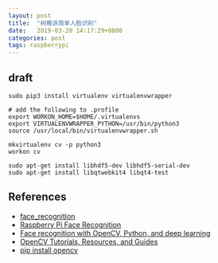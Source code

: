 ```yaml
---
layout: post
title:  "树莓派简单人脸识别"
date:   2019-03-20 14:17:29+0800
categories: post
tags: raspberrypi
---
```


## draft

``` shell
sudo pip3 install virtualenv virtualenvwrapper

# add the following to .profile
export WORKON_HOME=$HOME/.virtualenvs
export VIRTUALENVWRAPPER_PYTHON=/usr/bin/python3
source /usr/local/bin/virtualenvwrapper.sh

mkvirtualenv cv -p python3
workon cv

sudo apt-get install libhdf5-dev libhdf5-serial-dev
sudo apt-get install libqtwebkit4 libqt4-test
```

## References

- [face_recognition](https://github.com/ageitgey/face_recognition)
- [Raspberry Pi Face Recognition](https://www.pyimagesearch.com/2018/06/25/raspberry-pi-face-recognition/)
- [Face recognition with OpenCV, Python, and deep learning](https://www.pyimagesearch.com/2018/06/18/face-recognition-with-opencv-python-and-deep-learning/)
- [OpenCV Tutorials, Resources, and Guides](https://www.pyimagesearch.com/opencv-tutorials-resources-guides/)
- [pip install opencv](https://www.pyimagesearch.com/2018/09/19/pip-install-opencv/)
